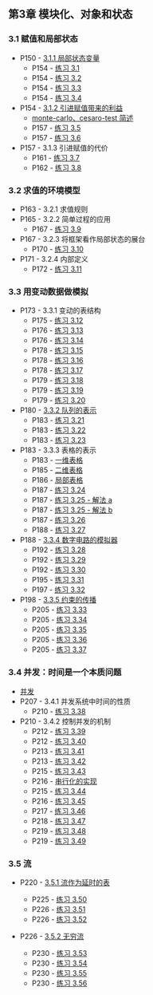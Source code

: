## 第3章 模块化、对象和状态

### 3.1 赋值和局部状态

* P150 - [3.1.1 局部状态变量](./withdraw.scm)
	* P154 - [练习 3.1](./exercise_3_1.scm)
	* P154 - [练习 3.2](./exercise_3_2.scm)
	* P154 - [练习 3.3](./exercise_3_3.scm)
	* P154 - [练习 3.4](./exercise_3_4.scm)
* P154 - [3.1.2 引进赋值带来的利益](./monte_carlo.scm)
	* [monte-carlo、cesaro-test 简述](./monte_carlo_and_cesaro.md)
	* P157 - [练习 3.5](./exercise_3_5.scm)
	* P157 - [练习 3.6](./exercise_3_6.scm)
* P157 - 3.1.3 引进赋值的代价
	* P161 - [练习 3.7](./exercise_3_7.scm)
	* P162 - [练习 3.8](./exercise_3_8.scm)

### 3.2 求值的环境模型

* P163 - 3.2.1 求值规则
* P165 - 3.2.2 简单过程的应用
	* P167 - [练习 3.9](./exercise_3_9.md)
* P167 - 3.2.3 将框架看作局部状态的展台
	* P170 - [练习 3.10](./exercise_3_10.md)
* P171 - 3.2.4 内部定义
	* P172 - [练习 3.11](./exercise_3_11.md)

### 3.3 用变动数据做模拟

* P173 - 3.3.1 变动的表结构
	* P175 - [练习 3.12](./exercise_3_12.md)
	* P176 - [练习 3.13](./exercise_3_13.md)
	* P176 - [练习 3.14](./exercise_3_14.md)
	* P178 - [练习 3.15](./exercise_3_15.md)
	* P178 - [练习 3.16](./exercise_3_16.md)
	* P178 - [练习 3.17](./exercise_3_17.scm)
	* P179 - [练习 3.18](./exercise_3_18.scm)
	* P179 - [练习 3.19](./exercise_3_19.scm)
	* P179 - [练习 3.20](./exercise_3_20.md)
* P180 - [3.3.2 队列的表示](./queue.scm)
	* P183 - [练习 3.21](./exercise_3_21.md)
	* P183 - [练习 3.22](./exercise_3_22.scm)
	* P183 - [练习 3.23](./exercise_3_23.md)
* P183 - 3.3.3 表格的表示
	* P183 - [一维表格](./table_1d.scm)
	* P185 - [二维表格](./table_2d.scm)
	* P186 - [局部表格](./table_local.scm)
	* P187 - [练习 3.24](./exercise_3_24.scm)
	* P187 - [练习 3.25 - 解法 a](./exercise_3_25_a.scm)
	* P187 - [练习 3.25 - 解法 b](./exercise_3_25_b.scm)
	* P187 - [练习 3.26](./exercise_3_26.scm)
	* P188 - [练习 3.27](./exercise_3_27.md)
* P188 - [3.3.4 数字电路的模拟器](./digital_circuit.scm)
	* P192 - [练习 3.28](./exercise_3_28.md)
	* P192 - [练习 3.29](./exercise_3_29.md)
	* P192 - [练习 3.30](./exercise_3_30.md)
	* P195 - [练习 3.31](./exercise_3_31.md)
	* P197 - [练习 3.32](./exercise_3_32.md)
* P198 - [3.3.5 约束的传播](./constraints.scm)
	* P205 - [练习 3.33](./exercise_3_33.scm)
	* P205 - [练习 3.34](./exercise_3_34.md)
	* P205 - [练习 3.35](./exercise_3_35.scm)
	* P205 - [练习 3.36](./exercise_3_36.md)
	* P205 - [练习 3.37](./exercise_3_37.scm)

### 3.4 并发：时间是一个本质问题

* [并发](./concurrency.md)
* P207 - 3.4.1 并发系统中时间的性质
	* P210 - [练习 3.38](./exercise_3_38.md)
* P210 - 3.4.2 控制并发的机制
	* P212 - [练习 3.39](./exercise_3_39.md)
	* P212 - [练习 3.40](./exercise_3_40.md)
	* P213 - [练习 3.41](./exercise_3_41.md)
	* P213 - [练习 3.42](./exercise_3_42.md)
	* P215 - [练习 3.43](./exercise_3_43.md)
	* P216 - [串行化的实现](./serializer.scm)
	* P215 - [练习 3.44](./exercise_3_44.md)
	* P216 - [练习 3.45](./exercise_3_45.md)
	* P217 - [练习 3.46](./exercise_3_46.md)
	* P218 - [练习 3.47](./exercise_3_47.scm)
	* P219 - [练习 3.48](./exercise_3_48.scm)
	* P219 - [练习 3.49](./exercise_3_49.md)

### 3.5 流

* P220 - [3.5.1 流作为延时的表](stream.scm)
	* P225 - [练习 3.50](./exercise_3_50.scm)
	* P226 - [练习 3.51](./exercise_3_51.md)
	* P226 - [练习 3.52](./exercise_3_52.md)

* P226 - [3.5.2 无穷流](./infinite_stream.scm)
	* P230 - [练习 3.53](./exercise_3_53.md)
	* P230 - [练习 3.54](./exercise_3_54.scm)
	* P230 - [练习 3.55](./exercise_3_55.scm)
	* P230 - [练习 3.56](./exercise_3_56.scm)

